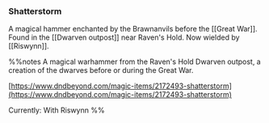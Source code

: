 ### Shatterstorm

A magical hammer enchanted by the Brawnanvils before the [[Great War]]. Found in the [[Dwarven outpost]] near Raven's Hold. Now wielded by [[Riswynn]]. 

%%notes
A magical warhammer from the Raven's Hold Dwarven outpost, a creation of the dwarves before or during the Great War.

[https://www.dndbeyond.com/magic-items/2172493-shatterstorm](https://www.dndbeyond.com/magic-items/2172493-shatterstorm)

Currently: With Riswynn
%%
